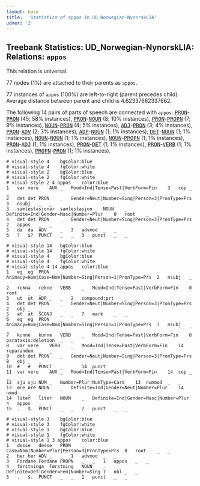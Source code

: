 ```yaml
---
layout: base
title:  'Statistics of appos in UD_Norwegian-NynorskLIA'
udver: '2'
---
```


## Treebank Statistics: UD_Norwegian-NynorskLIA: Relations: `appos`

This relation is universal.

77 nodes (1%) are attached to their parents as `appos`.

77 instances of `appos` (100%) are left-to-right (parent precedes child).
Average distance between parent and child is 4.62337662337662.

The following 14 pairs of parts of speech are connected with `appos`: <tt><a href="no_nynorsklia-pos-PRON.html">PRON</a></tt>-<tt><a href="no_nynorsklia-pos-PRON.html">PRON</a></tt> (45; 58% instances), <tt><a href="no_nynorsklia-pos-PRON.html">PRON</a></tt>-<tt><a href="no_nynorsklia-pos-NOUN.html">NOUN</a></tt> (8; 10% instances), <tt><a href="no_nynorsklia-pos-PRON.html">PRON</a></tt>-<tt><a href="no_nynorsklia-pos-PROPN.html">PROPN</a></tt> (7; 9% instances), <tt><a href="no_nynorsklia-pos-NOUN.html">NOUN</a></tt>-<tt><a href="no_nynorsklia-pos-PRON.html">PRON</a></tt> (4; 5% instances), <tt><a href="no_nynorsklia-pos-ADJ.html">ADJ</a></tt>-<tt><a href="no_nynorsklia-pos-PRON.html">PRON</a></tt> (3; 4% instances), <tt><a href="no_nynorsklia-pos-PRON.html">PRON</a></tt>-<tt><a href="no_nynorsklia-pos-ADV.html">ADV</a></tt> (2; 3% instances), <tt><a href="no_nynorsklia-pos-ADP.html">ADP</a></tt>-<tt><a href="no_nynorsklia-pos-NOUN.html">NOUN</a></tt> (1; 1% instances), <tt><a href="no_nynorsklia-pos-DET.html">DET</a></tt>-<tt><a href="no_nynorsklia-pos-NOUN.html">NOUN</a></tt> (1; 1% instances), <tt><a href="no_nynorsklia-pos-NOUN.html">NOUN</a></tt>-<tt><a href="no_nynorsklia-pos-NOUN.html">NOUN</a></tt> (1; 1% instances), <tt><a href="no_nynorsklia-pos-NOUN.html">NOUN</a></tt>-<tt><a href="no_nynorsklia-pos-PROPN.html">PROPN</a></tt> (1; 1% instances), <tt><a href="no_nynorsklia-pos-PRON.html">PRON</a></tt>-<tt><a href="no_nynorsklia-pos-ADJ.html">ADJ</a></tt> (1; 1% instances), <tt><a href="no_nynorsklia-pos-PRON.html">PRON</a></tt>-<tt><a href="no_nynorsklia-pos-DET.html">DET</a></tt> (1; 1% instances), <tt><a href="no_nynorsklia-pos-PRON.html">PRON</a></tt>-<tt><a href="no_nynorsklia-pos-VERB.html">VERB</a></tt> (1; 1% instances), <tt><a href="no_nynorsklia-pos-PROPN.html">PROPN</a></tt>-<tt><a href="no_nynorsklia-pos-PRON.html">PRON</a></tt> (1; 1% instances).


~~~ conllu
# visual-style 4	bgColor:blue
# visual-style 4	fgColor:white
# visual-style 2	bgColor:blue
# visual-style 2	fgColor:white
# visual-style 2 4 appos	color:blue
1	var	vere	AUX	_	Mood=Ind|Tense=Past|VerbForm=Fin	3	cop	_	_
2	det	det	PRON	_	Gender=Neut|Number=Sing|Person=3|PronType=Prs	3	nsubj	_	_
3	samlestasjonar	samlestasjon	NOUN	_	Definite=Ind|Gender=Masc|Number=Plur	0	root	_	_
4	det	det	PRON	_	Gender=Neut|Number=Sing|Person=3|PronType=Prs	2	appos	_	_
5	da	da	ADV	_	_	3	advmod	_	_
6	?	$?	PUNCT	_	_	3	punct	_	_

~~~


~~~ conllu
# visual-style 14	bgColor:blue
# visual-style 14	fgColor:white
# visual-style 4	bgColor:blue
# visual-style 4	fgColor:white
# visual-style 4 14 appos	color:blue
1	eg	eg	PRON	_	Animacy=Hum|Case=Nom|Number=Sing|Person=1|PronType=Prs	2	nsubj	_	_
2	rekna	rekne	VERB	_	Mood=Ind|Tense=Past|VerbForm=Fin	0	root	_	_
3	ut	ut	ADP	_	_	2	compound:prt	_	_
4	det	det	PRON	_	Gender=Neut|Number=Sing|Person=3|PronType=Prs	2	obj	_	_
5	at	at	SCONJ	_	_	7	mark	_	_
6	eg	eg	PRON	_	Animacy=Hum|Case=Nom|Number=Sing|Person=1|PronType=Prs	7	nsubj	_	_
7	kunne	kunne	VERB	_	Mood=Ind|Tense=Past|VerbForm=Fin	8	parataxis:deletion	_	_
8	var	vere	VERB	_	Mood=Ind|Tense=Past|VerbForm=Fin	14	reparandum	_	_
9	det	det	PRON	_	Gender=Neut|Number=Sing|Person=3|PronType=Prs	8	obj	_	_
10	#	#	PUNCT	_	_	14	punct	_	_
11	var	vere	AUX	_	Mood=Ind|Tense=Past|VerbForm=Fin	14	cop	_	_
12	sju	sju	NUM	_	Number=Plur|NumType=Card	13	nummod	_	_
13	øre	øre	NOUN	_	Definite=Ind|Gender=Neut|Number=Plur	14	nmod	_	_
14	liter	liter	NOUN	_	Definite=Ind|Gender=Masc|Number=Plur	4	appos	_	_
15	.	$.	PUNCT	_	_	2	punct	_	_

~~~


~~~ conllu
# visual-style 3	bgColor:blue
# visual-style 3	fgColor:white
# visual-style 1	bgColor:blue
# visual-style 1	fgColor:white
# visual-style 1 3 appos	color:blue
1	desse	desse	PRON	_	Case=Nom|Number=Plur|Person=3|PronType=Prs	0	root	_	_
2	her	her	ADV	_	_	1	advmod	_	_
3	Fordane	Fordane	PROPN	_	_	1	appos	_	_
4	førstninga	førstning	NOUN	_	Definite=Def|Gender=Fem|Number=Sing	1	obl	_	_
5	.	$.	PUNCT	_	_	1	punct	_	_

~~~


